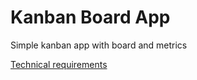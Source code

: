 # Kanban Board App
Simple kanban app with board and metrics

[Technical requirements](./docs/technical_requirements.md)